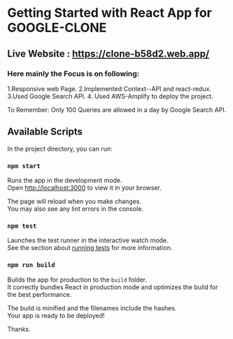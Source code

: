 # Getting Started with React App for GOOGLE-CLONE
## Live Website : https://clone-b58d2.web.app/
### Here mainly the Focus is on following:
1.Responsive web Page.
2.Implemented Context--API and react-redux.
3.Used Google Search API.
4. Used AWS-Amplify to deploy the project.


To Remember: Only 100 Queries are allowed in a day by Google Search API.


## Available Scripts

In the project directory, you can run:

### `npm start`

Runs the app in the development mode.\
Open [http://localhost:3000](http://localhost:3000) to view it in your browser.

The page will reload when you make changes.\
You may also see any lint errors in the console.

### `npm test`

Launches the test runner in the interactive watch mode.\
See the section about [running tests](https://facebook.github.io/create-react-app/docs/running-tests) for more information.

### `npm run build`

Builds the app for production to the `build` folder.\
It correctly bundles React in production mode and optimizes the build for the best performance.

The build is minified and the filenames include the hashes.\
Your app is ready to be deployed!


Thanks.

